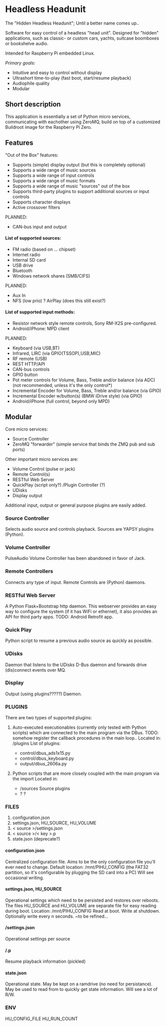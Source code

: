 # Headless Headunit
The "Hidden Headless Headunit"; Until a better name comes up..

Software for easy control of a headless "head unit".
Designed for "hidden" applications, such as classic- or custom cars, yachts, suitcase boomboxes or bookshelve audio.

Intended for Raspberry Pi embedded Linux.

*Primary goals:*
- Intuitive and easy to control without display
- Ultrashort time-to-play (fast boot, start/resume playback)
- Audiophile quality
- Modular

## Short description

This application is essentially a set of Python micro services, communicating with eachother using ZeroMQ, build on top of a customized Buildroot image for the Raspberry Pi Zero.

## Features

"Out of the Box" features:

 + Supports (simple) display output (but this is completely optional)
 + Supports a wide range of music sources
 + Supports a wide range of input controls
 + Supports a wide range of music formats
 + Supports a wide range of music "sources" out of the box
 + Supports third-party plugins to support additional sources or input controls
 + Supports character displays
 + Active crossover filters

PLANNED:
 - CAN-bus input and output

####  List of supported sources:
 + FM radio (based on ... chipset)
 + Internet radio
 + Internal SD card
 + USB drive
 + Bluetooth
 + Windows network shares (SMB/CIFS)
 
 PLANNED:
 - Aux In
 - NFS (low prio)
 ? AirPlay (does this still exist?)

#### List of supported input methods:
 + Resistor network style remote controls, Sony RM-X2S pre-configured.
 + Android/iPhone: MPD client
 
 PLANNED:
 - Keyboard (via USB,BT)
 - Infrared, LIRC (via GPIO(TSSOP),USB,MIC)
 - RF remote (USB)
 - REST HTTP/API
 - CAN-bus controls
 - GPIO button
 - Pot meter controls for Volume, Bass, Treble and/or balance (via ADC) (not recommended, unless it's the only control*)
 - Incremental Encoder for Volume, Bass, Treble and/or balance (via GPIO)
 - Incremental Encoder w/button(s) (BMW iDrive style) (via GPIO)
 - Android/iPhone (full control, beyond only MPD)

## Modular

Core micro services:
 - Source Controller
 - ZeroMQ "forwarder" (simple service that binds the ZMQ pub and sub ports)
 
Other important micro services are:
 - Volume Control (pulse or jack)
 - Remote Control(s)
 - RESTful Web Server
 - QuickPlay (script only?) /Plugin Controller (?)
 - UDisks
 - Display output

Additional input, output or general purpose plugins are easily added.

### Source Controller

Selects audio source and controls playback.
Sources are YAPSY plugins (Python).

### Volume Controller

PulseAudio Volume Controller has been abandoned in favor of Jack.

### Remote Controllers

Connects any type of input.
Remote Controls are (Python) daemons.

### RESTful Web Server

A Python Flask+Bootstrap http daemon. This webserver provides an easy way to configure the system (if it has WiFi or ethernet), it also provides an API for third party apps. TODO: Android Retrofit app.

### Quick Play

Python script to resume a previous audio source as quickly as possible.

### UDisks

Daemon that listens to the UDisks D-Bus daemon and forwards drive (dis)connect events over MQ.

### Display

Output (using plugins?????) Daemon.


### PLUGINS

There are two types of supported plugins:

 1) Auto-executed executionables (currently only tested with Python scripts) which are connected to the main program via the DBus.
    TODO: somehow register the callback procedures in the main loop..
    Located in: /plugins
    List of plugins:
    * control/dbus_ads1x15.py
    * control/dbus_keyboard.py
    * output/dbus_2606a.py

 2) Python scripts that are more closely coupled with the main program via the import
    Located in:
    * /sources	Source plugins
    * ?		?

### FILES

1. configuration.json
2. settings.json, HU_SOURCE, HU_VOLUME
3. < source >/settings.json
4. < source >/< key >.p
5. state.json (deprecate?)

#### configuration.json
Centralized configuration file. Aims to be the only configuration file you'll ever need to change.
Default location: /mnt/PIHU_CONFIG (the FAT32 partition, so it's configurable by plugging the SD card into a PC)
Will see occasional writing.

#### settings.json, HU_SOURCE
Operational settings which need to be persisted and restores over reboots. The files HU_SOURCE and HU_VOLUME are separate file for easy reading during boot.
Location: /mnt/PIHU_CONFIG
Read at boot. Write at shutdown. Optionally write every n seconds. ~to be refined...

#### <source>/settings.json


Operational settings per source

#### <source>/<key>.p
Resume playback information (pickled)

#### state.json
Operational state. May be kept on a ramdrive (no need for persistance).
May be used to read from to quickly get state information. Will see a lot of R/W.

### ENV
HU_CONFIG_FILE
HU_RUN_COUNT
